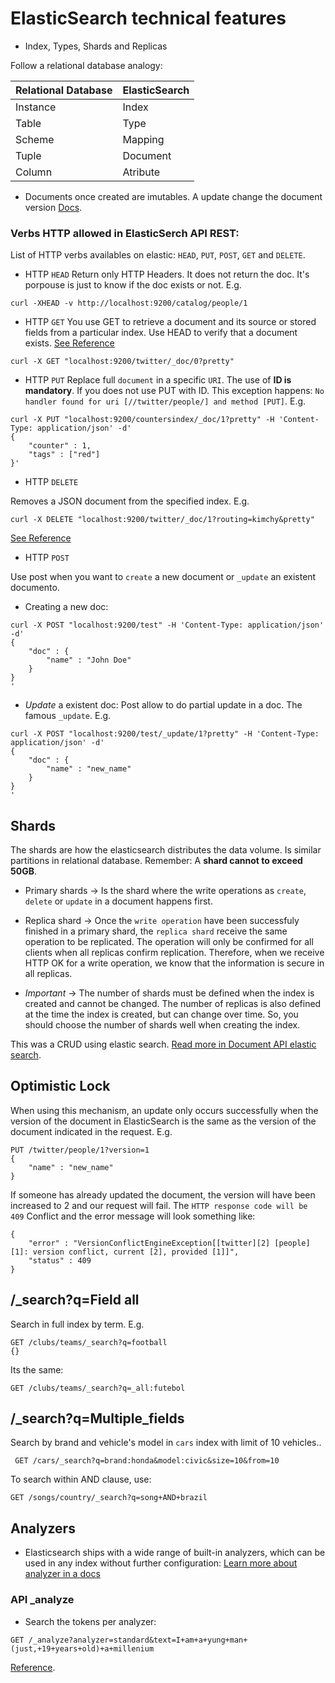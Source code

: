 # ElasticSearch technical features

- Index, Types, Shards and Replicas
 
 Follow a relational database analogy: 

| Relational Database | ElasticSearch |
|---------------------|---------------|
| Instance            | Index         |
| Table               | Type          |
| Scheme              | Mapping       |
| Tuple               | Document      |
| Column              | Atribute      |

- Documents once created are imutables. A update change the document version [Docs](https://www.elastic.co/guide/en/elasticsearch/reference/current/docs-update.html).

### Verbs HTTP allowed in ElasticSerch API REST:
List of HTTP verbs availables on elastic: `HEAD`, `PUT`, `POST`, `GET` and `DELETE`.

- HTTP `HEAD`
Return only HTTP Headers. It does not return the doc. It's porpouse is just to know if the doc exists or not. E.g.

```
curl -XHEAD -v http://localhost:9200/catalog/people/1
```

- HTTP `GET`
You use GET to retrieve a document and its source or stored fields from a particular index. Use HEAD to verify that a document exists. 
[See Reference](https://www.elastic.co/guide/en/elasticsearch/reference/current/docs-get.html)

```
curl -X GET "localhost:9200/twitter/_doc/0?pretty"
```

- HTTP `PUT`
Replace full `document` in a specific `URI`. The use of **ID is mandatory**. 
If you does not use PUT with ID. This exception happens: `No handler found for uri [//twitter/people/] and method [PUT]`.
E.g.

```
curl -X PUT "localhost:9200/countersindex/_doc/1?pretty" -H 'Content-Type: application/json' -d'
{
    "counter" : 1,
    "tags" : ["red"]
}'
```

- HTTP `DELETE`

Removes a JSON document from the specified index. E.g.
```
curl -X DELETE "localhost:9200/twitter/_doc/1?routing=kimchy&pretty"
```
[See Reference](https://www.elastic.co/guide/en/elasticsearch/reference/current/docs-delete.html)

- HTTP `POST`

Use post when you want to `create` a new document or `_update` an existent documento.

- Creating a new doc: 

```
curl -X POST "localhost:9200/test" -H 'Content-Type: application/json' -d'
{
    "doc" : {
        "name" : "John Doe"
    }
}
'
```

- _Update_ a existent doc: 
Post allow to do partial update in a doc. The famous `_update`. E.g.

```
curl -X POST "localhost:9200/test/_update/1?pretty" -H 'Content-Type: application/json' -d'
{
    "doc" : {
        "name" : "new_name"
    }
}
'
```

## Shards
The shards are how the elasticsearch distributes the data volume. Is similar partitions in relational database. Remember: A **shard cannot to exceed 50GB**.

- Primary shards -> Is the shard where the write operations as `create`, `delete` or `update` in a document happens first.

- Replica shard -> Once the `write operation` have been successfuly finished in a primary shard, the `replica shard` receive the same operation to be replicated. The operation will only be confirmed for all clients when all replicas confirm replication. Therefore, when we receive HTTP OK for a write operation, we know that the information is secure in all replicas.

- *Important* -> The number of shards must be defined when the index is created and cannot be changed. The number of replicas is also defined at the time the index is created, but can change over time. So, you should choose the number of shards well when creating the index.

This was a CRUD using elastic search. [Read more in Document API elastic search](https://www.elastic.co/guide/en/elasticsearch/reference/current/docs.html).

## Optimistic Lock
When using this mechanism, an update only occurs successfully when the version of the document in ElasticSearch is the same as the version of the document indicated in the request.
E.g.

```
PUT /twitter/people/1?version=1
{
    "name" : "new_name"
}
```
If someone has already updated the document, the version will have been increased to 2 and our request will fail. The `HTTP response code will be 409` Conflict and the error message will look something like:

```
{
    "error" : "VersionConflictEngineException[[twitter][2] [people][1]: version conflict, current [2], provided [1]]",
    "status" : 409
}
```

## /_search?q=Field all
Search in full index by term. E.g.

```
GET /clubs/teams/_search?q=football
{}
```
Its the same:

```
GET /clubs/teams/_search?q=_all:futebol
```

## /_search?q=Multiple_fields
Search by brand and vehicle's model in `cars` index with limit of 10 vehicles..

```
 GET /cars/_search?q=brand:honda&model:civic&size=10&from=10
 ```

 To search within AND clause, use:

 ```
 GET /songs/country/_search?q=song+AND+brazil
 ```

 ## Analyzers
 - Elasticsearch ships with a wide range of built-in analyzers, which can be used in any index without further configuration:
 [Learn more about analyzer in a docs](https://www.elastic.co/guide/en/elasticsearch/reference/current/analysis-analyzers.html)

 ### API _analyze
 - Search the tokens per analyzer:

```
GET /_analyze?analyzer=standard&text=I+am+a+yung+man+(just,+19+years+old)+a+millenium
```

[Reference](https://www.elastic.co/guide/en/elasticsearch/reference/current/optimistic-concurrency-control.html).
